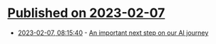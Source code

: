 # [Published on 2023-02-07](index.md)

* [2023-02-07, 08:15:40](https://lobste.rs/s/jpma59/important_next_step_on_our_ai_journey) - [An important next step on our AI journey](https://blog.google/technology/ai/bard-google-ai-search-updates/)
